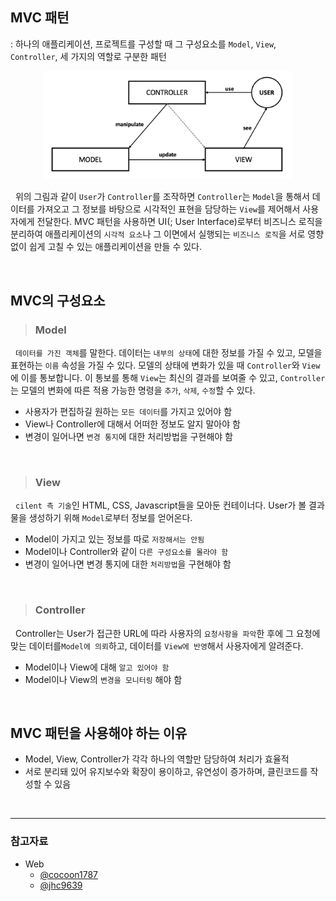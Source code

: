 ## MVC 패턴

: 하나의 애플리케이션, 프로젝트를 구성할 때 그 구성요소를 `Model`, `View`, `Controller`, 세 가지의 역할로 구분한 패턴

<p align=center><img src='../../resources/swEngineering/mvc1.png' width=400></p>

&nbsp; 위의 그림과 같이 `User`가 `Controller`를 조작하면 `Controller`는 `Model`을 통해서 데이터를 가져오고 그 정보를 바탕으로 시각적인 표현을 담당하는 `View`를 제어해서 사용자에게 전달한다. MVC 패턴을 사용하면 UI(; User Interface)로부터 비즈니스 로직을 분리하여 애플리케이션의 `시각적 요소`나 그 이면에서 실행되는 `비즈니스 로직`을 서로 영향 없이 쉽게 고칠 수 있는 애플리케이션을 만들 수 있다.

<br>

## MVC의 구성요소

> ### Model

&nbsp; `데이터를 가진 객체`를 말한다. 데이터는 `내부의 상태`에 대한 정보를 가질 수 있고, 모델을 표현하는 `이름` 속성을 가질 수 있다. 모델의 상태에 변화가 있을 때 `Controller`와 `View`에 이를 통보합니다. 이 통보를 통해 `View`는 최신의 결과를 보여줄 수 있고, `Controller`는 모델의 변화에 따른 적용 가능한 명령을 `추가`, `삭제`, `수정`할 수 있다.

- 사용자가 편집하길 원하는 `모든 데이터`를 가지고 있어야 함
- View나 Controller에 대해서 어떠한 정보도 알지 말아야 함
- 변경이 일어나면 `변경 통지`에 대한 처리방법을 구현해야 함

<br>

> ### View

&nbsp; `cilent 측 기술`인 HTML, CSS, Javascript들을 모아둔 컨테이너다. User가 볼 결과물을 생성하기 위해 `Model`로부터 정보를 얻어온다.

- Model이 가지고 있는 정보를 따로 `저장해서는 안됨`
- Model이나 Controller와 같이 `다른 구성요소를 몰라야 함`
- 변경이 일어나면 변경 통지에 대한 `처리방법`을 구현해야 함

<br>

> ### Controller

&nbsp; Controller는 User가 접근한 URL에 따라 사용자의 `요청사항을 파악`한 후에 그 요청에 맞는 데이터를`Model에 의뢰`하고, 데이터를 `View에 반영`해서 사용자에게 알려준다.

- Model이나 View에 대해 `알고 있어야 함`
- Model이나 View의 `변경을 모니터링` 해야 함

<br>

## MVC 패턴을 사용해야 하는 이유

- Model, View, Controller가 각각 하나의 역할만 담당하여 처리가 효율적
- 서로 분리돼 있어 유지보수와 확장이 용이하고, 유연성이 증가하며, 클린코드를 작성할 수 있음

</br>

---

### **참고자료**

- Web
  - [@cocoon1787](https://cocoon1787.tistory.com/733)
  - [@jhc9639](https://m.blog.naver.com/jhc9639/220967034588)
